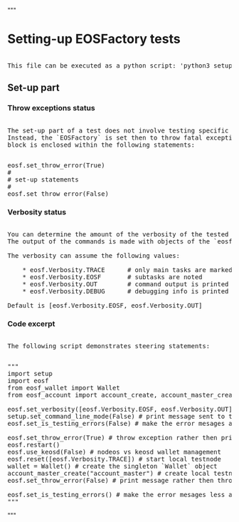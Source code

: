 """
# Setting-up EOSFactory tests

<pre><normal>
This file can be executed as a python script: 'python3 setup.md'.
</pre></normal>

## Set-up part

### Throw exceptions status

<pre><normal>
The set-up part of a test does not involve testing specific assumptions.
Instead, the `EOSFactory` is set then to throw fatal exceptions: the set-up
block is enclosed within the following statements:
</pre></normal>

<pre><normal>
eosf.set_throw_error(True)
#
# set-up statements
#
eosf.set_throw_error(False)
</pre></normal>

### Verbosity status

<pre><normal>
You can determine the amount of the verbosity of the tested processes.
The output of the commands is made with objects of the `eosf.Logger` class.

The verbosity can assume the following values:

    * eosf.Verbosity.TRACE      # only main tasks are marked
    * eosf.Verbosity.EOSF       # subtasks are noted
    * eosf.Verbosity.OUT        # command output is printed
    * eosf.Verbosity.DEBUG      # debugging info is printed

Default is [eosf.Verbosity.EOSF, eosf.Verbosity.OUT]
</pre></normal>

### Code excerpt

<pre><normal>
The following script demonstrates steering statements:
</pre></normal>

<pre><normal>
"""
import setup
import eosf
from eosf_wallet import Wallet
from eosf_account import account_create, account_master_create

eosf.set_verbosity([eosf.Verbosity.EOSF, eosf.Verbosity.OUT])
setup.set_command_line_mode(False) # print message sent to the cleos
eosf.set_is_testing_errors(False) # make the error mesages alarming

eosf.set_throw_error(True) # throw exception rather then print message
eosf.restart()
eosf.use_keosd(False) # nodeos vs keosd wallet management
eosf.reset([eosf.Verbosity.TRACE]) # start local testnode
wallet = Wallet() # create the singleton `Wallet` object
account_master_create("account_master") # create local testnode `eosio` account
eosf.set_throw_error(False) # print message rather then throw exception

eosf.set_is_testing_errors() # make the error mesages less alarming
"""
</pre></normal>
"""